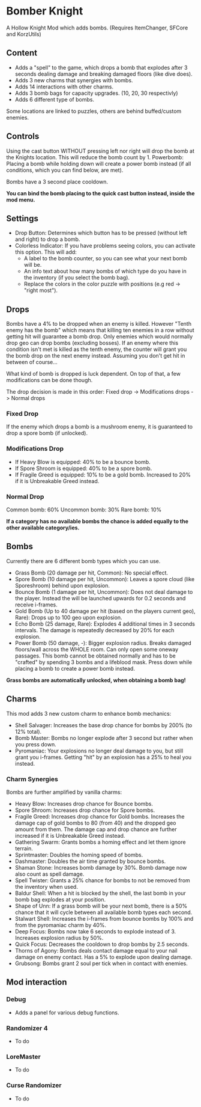 # Bomber Knight
A Hollow Knight Mod which adds bombs. (Requires ItemChanger, SFCore and KorzUtils)

## Content

- Adds a "spell" to the game, which drops a bomb that explodes after 3 seconds dealing damage and breaking damaged floors (like dive does).
- Adds 3 new charms that synergies with bombs.
- Adds 14 interactions with other charms.
- Adds 3 bomb bags for capacity upgrades. (10, 20, 30 respectivly)
- Adds 6 different type of bombs.

Some locations are linked to puzzles, others are behind buffed/custom enemies.

## Controls
Using the cast button WITHOUT pressing left nor right will drop the bomb at the Knights location. This will reduce the bomb count by 1.
Powerbomb: Placing a bomb while holding down will create a power bomb instead (if all conditions, which you can find below, are met).

Bombs have a 3 second place cooldown.

**You can bind the bomb placing to the quick cast button instead, inside the mod menu.**

## Settings
- Drop Button: Determines which button has to be pressed (without left and right) to drop a bomb.
- Colorless Indicator: If you have problems seeing colors, you can activate this option. This will add:
  - A label to the bomb counter, so you can see what your next bomb will be.
  - An info text about how many bombs of which type do you have in the inventory (if you select the bomb bag).
  - Replace the colors in the color puzzle with positions (e.g red -> "right most").
  
## Drops
Bombs have a 4% to be dropped when an enemy is killed. However "Tenth enemy has the bomb" which means that killing ten enemies in a row without getting hit will guarantee a bomb drop.
Only enemies which would normally drop geo can drop bombs (excluding bosses). If an enemy where this condition isn't met is killed as the tenth enemy, the counter will grant you the bomb drop on the next enemy instead. Assuming you don't get hit in between of course...

What kind of bomb is dropped is luck dependent. On top of that, a few modifications can be done though.

The drop decision is made in this order:
Fixed drop -> Modifications drops -> Normal drops

### Fixed Drop 
If the enemy which drops a bomb is a mushroom enemy, it is guaranteed to drop a spore bomb (if unlocked).

### Modifications Drop
- If Heavy Blow is equipped: 40% to be a bounce bomb.
- If Spore Shroom is equipped: 40% to be a spore bomb.
- If Fragile Greed is equipped: 10% to be a gold bomb. Increased to 20% if it is Unbreakable Greed instead.

### Normal Drop
Common bomb: 60%
Uncommon bomb: 30%
Rare bomb: 10%

**If a category has no available bombs the chance is added equally to the other available category/ies.**

## Bombs
Currently there are 6 different bomb types which you can use.
- Grass Bomb (20 damage per hit, Common): No special effect.
- Spore Bomb (10 damage per hit, Uncommon): Leaves a spore cloud (like Sporeshroom) behind upon explosion.
- Bounce Bomb (1 damage per hit, Uncommon): Does not deal damage to the player. Instead the will be launched upwards for 0.2 seconds and receive i-frames.
- Gold Bomb (Up to 40 damage per hit (based on the players current geo), Rare): Drops up to 100 geo upon explosion.
- Echo Bomb (25 damage, Rare): Explodes 4 additional times in 3 seconds intervals. The damage is repeatedly decreased by 20% for each explosion.
- Power Bomb (50 damage, -): Bigger explosion radius. Breaks damaged floors/wall across the WHOLE room. Can only open some oneway passages. This bomb cannot be obtained normally and has to be "crafted" by spending 3 bombs and a lifeblood mask. Press down while placing a bomb to create a power bomb instead.

**Grass bombs are automatically unlocked, when obtaining a bomb bag!**

## Charms
This mod adds 3 new custom charm to enhance bomb mechanics:
- Shell Salvager: Increases the base drop chance for bombs by 200% (to 12% total).
- Bomb Master: Bombs no longer explode after 3 second but rather when you press down.
- Pyromaniac: Your explosions no longer deal damage to you, but still grant you i-frames. Getting "hit" by an explosion has a 25% to heal you instead.

### Charm Synergies
Bombs are further amplified by vanilla charms:
- Heavy Blow: Increases drop chance for Bounce bombs.
- Spore Shroom: Increases drop chance for Spore bombs.
- Fragile Greed: Increases drop chance for Gold bombs. Increases the damage cap of gold bombs to 80 (from 40) and the dropped geo amount from them. The damage cap and drop chance are further increased if it is Unbreakable Greed instead.
- Gathering Swarm: Grants bombs a homing effect and let them ignore terrain.
- Sprintmaster: Doubles the homing speed of bombs.
- Dashmaster: Doubles the air time granted by bounce bombs.
- Shaman Stone: Increases bomb damage by 30%. Bomb damage now also count as spell damage.
- Spell Twister: Grants a 25% chance for bombs to not be removed from the inventory when used.
- Baldur Shell: When a hit is blocked by the shell, the last bomb in your bomb bag explodes at your position.
- Shape of Unn: If a grass bomb will be your next bomb, there is a 50% chance that it will cycle between all available bomb types each second.
- Stalwart Shell: Increases the i-frames from bounce bombs by 100% and from the pyromaniac charm by 40%.
- Deep Focus: Bombs now take 6 seconds to explode instead of 3. Increases explosion radius by 50%.
- Quick Focus: Decreases the cooldown to drop bombs by 2.5 seconds.
- Thorns of Agony: Bombs deals contact damage equal to your nail damage on enemy contact. Has a 5% to explode upon dealing damage.
- Grubsong: Bombs grant 2 soul per tick when in contact with enemies.

## Mod interaction

### Debug
- Adds a panel for various debug functions.

### Randomizer 4
- To do

### LoreMaster
- To do

### Curse Randomizer
- To do
